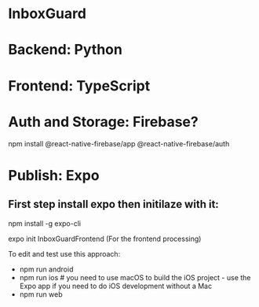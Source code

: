 # InboxGuard

# Backend: Python

# Frontend: TypeScript


# Auth and Storage: Firebase?
npm install @react-native-firebase/app @react-native-firebase/auth

# Publish: Expo
## First step install expo then initilaze with it:
npm install -g expo-cli

expo init InboxGuardFrontend (For the frontend processing)

To edit and test use this approach:

- npm run android
- npm run ios # you need to use macOS to build the iOS project - use the Expo app if you need to do iOS development without a Mac
- npm run web
